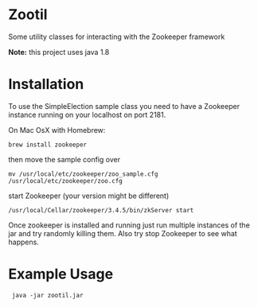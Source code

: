 Zootil
======

Some utility classes for interacting with the Zookeeper framework

<b>Note:</b> this project uses java 1.8

Installation
======

To use the SimpleElection sample class you need to have a Zookeeper instance running on your localhost on port 2181. 

On Mac OsX with Homebrew:
    
    brew install zookeeper

then move the sample config over

    mv /usr/local/etc/zookeeper/zoo_sample.cfg /usr/local/etc/zookeeper/zoo.cfg 
    
start Zookeeper (your version might be different)
    
    /usr/local/Cellar/zookeeper/3.4.5/bin/zkServer start
    

Once zookeeper is installed and running just run multiple instances of the jar and try randomly killing them. Also try stop Zookeeper to see what happens.

Example Usage
======

     java -jar zootil.jar
